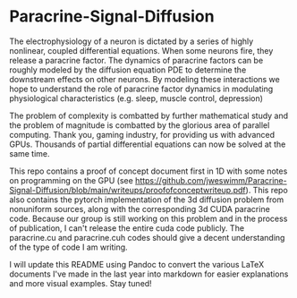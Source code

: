 # Paracrine-Signal-Diffusion
The electrophysiology of a neuron is dictated by a series of highly nonlinear, coupled differential equations. When some neurons fire, they release a paracrine factor. The dynamics of paracrine factors can be roughly modeled by the diffusion equation PDE to determine the downstream effects on other neurons. By modeling these interactions we hope to understand the role of paracrine factor dynamics in modulating physiological characteristics (e.g. sleep, muscle control, depression) 

The problem of complexity is combatted by further mathematical study and the problem of magnitude is combatted by the glorious area of parallel computing. Thank you, gaming industry, for providing us with advanced GPUs. Thousands of partial differential equations can now be solved at the same time. 

This repo contains a proof of concept document first in 1D with some notes on programming on the GPU (see https://github.com/jweswimm/Paracrine-Signal-Diffusion/blob/main/writeups/proofofconceptwriteup.pdf). This repo also contains the pytorch implementation of the 3d diffusion problem from nonuniform sources, along with the corresponding 3d CUDA paracrine code. Because our group is still working on this problem and in the process of publication, I can't release the entire cuda code publicly. The paracrine.cu and paracrine.cuh codes should give a decent understanding of the type of code I am writing. 

I will update this README using Pandoc to convert the various LaTeX documents I've made in the last year into markdown for easier explanations and more visual examples. Stay tuned!
